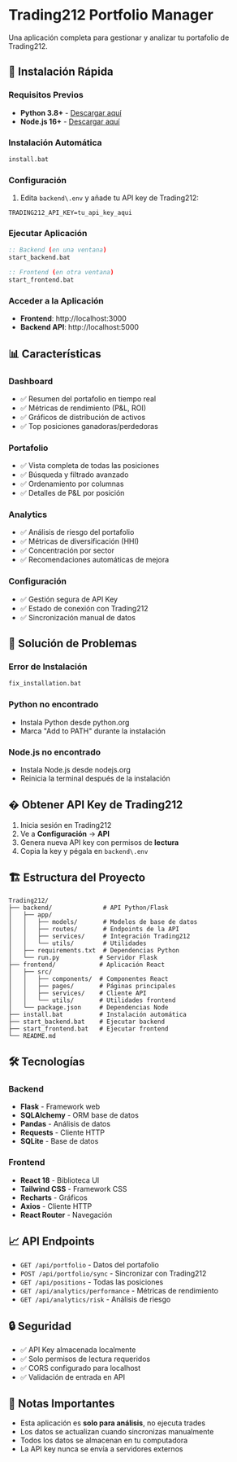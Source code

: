 # Trading212 Portfolio Manager

Una aplicación completa para gestionar y analizar tu portafolio de Trading212.

## 🚀 Instalación Rápida

### Requisitos Previos
- **Python 3.8+** - [Descargar aquí](https://www.python.org/downloads/)
- **Node.js 16+** - [Descargar aquí](https://nodejs.org/)

### Instalación Automática
```cmd
install.bat
```

### Configuración
1. Edita `backend\.env` y añade tu API key de Trading212:
```env
TRADING212_API_KEY=tu_api_key_aqui
```

### Ejecutar Aplicación
```cmd
:: Backend (en una ventana)
start_backend.bat

:: Frontend (en otra ventana)  
start_frontend.bat
```

### Acceder a la Aplicación
- **Frontend**: http://localhost:3000
- **Backend API**: http://localhost:5000

## 📊 Características

### Dashboard
- ✅ Resumen del portafolio en tiempo real
- ✅ Métricas de rendimiento (P&L, ROI)
- ✅ Gráficos de distribución de activos
- ✅ Top posiciones ganadoras/perdedoras

### Portafolio
- ✅ Vista completa de todas las posiciones
- ✅ Búsqueda y filtrado avanzado
- ✅ Ordenamiento por columnas
- ✅ Detalles de P&L por posición

### Analytics
- ✅ Análisis de riesgo del portafolio
- ✅ Métricas de diversificación (HHI)
- ✅ Concentración por sector
- ✅ Recomendaciones automáticas de mejora

### Configuración
- ✅ Gestión segura de API Key
- ✅ Estado de conexión con Trading212
- ✅ Sincronización manual de datos

## 🔧 Solución de Problemas

### Error de Instalación
```cmd
fix_installation.bat
```

### Python no encontrado
- Instala Python desde python.org
- Marca "Add to PATH" durante la instalación

### Node.js no encontrado
- Instala Node.js desde nodejs.org
- Reinicia la terminal después de la instalación

## � Obtener API Key de Trading212

1. Inicia sesión en Trading212
2. Ve a **Configuración** → **API**
3. Genera nueva API key con permisos de **lectura**
4. Copia la key y pégala en `backend\.env`

## 🏗️ Estructura del Proyecto

```
Trading212/
├── backend/              # API Python/Flask
│   ├── app/
│   │   ├── models/       # Modelos de base de datos
│   │   ├── routes/       # Endpoints de la API
│   │   ├── services/     # Integración Trading212
│   │   └── utils/        # Utilidades
│   ├── requirements.txt  # Dependencias Python
│   └── run.py           # Servidor Flask
├── frontend/            # Aplicación React
│   ├── src/
│   │   ├── components/  # Componentes React
│   │   ├── pages/       # Páginas principales
│   │   ├── services/    # Cliente API
│   │   └── utils/       # Utilidades frontend
│   └── package.json     # Dependencias Node
├── install.bat          # Instalación automática
├── start_backend.bat    # Ejecutar backend
├── start_frontend.bat   # Ejecutar frontend
└── README.md
```

## 🛠️ Tecnologías

### Backend
- **Flask** - Framework web
- **SQLAlchemy** - ORM base de datos  
- **Pandas** - Análisis de datos
- **Requests** - Cliente HTTP
- **SQLite** - Base de datos

### Frontend
- **React 18** - Biblioteca UI
- **Tailwind CSS** - Framework CSS
- **Recharts** - Gráficos
- **Axios** - Cliente HTTP
- **React Router** - Navegación

## 📈 API Endpoints

- `GET /api/portfolio` - Datos del portafolio
- `POST /api/portfolio/sync` - Sincronizar con Trading212
- `GET /api/positions` - Todas las posiciones
- `GET /api/analytics/performance` - Métricas de rendimiento
- `GET /api/analytics/risk` - Análisis de riesgo

## 🔒 Seguridad

- ✅ API Key almacenada localmente
- ✅ Solo permisos de lectura requeridos
- ✅ CORS configurado para localhost
- ✅ Validación de entrada en API

## 📝 Notas Importantes

- Esta aplicación es **solo para análisis**, no ejecuta trades
- Los datos se actualizan cuando sincronizas manualmente
- Todos los datos se almacenan en tu computadora
- La API key nunca se envía a servidores externos
